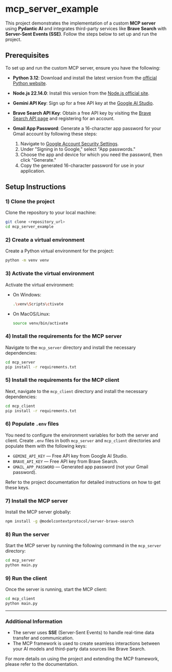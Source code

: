 
# mcp_server_example

This project demonstrates the implementation of a custom **MCP server** using **Pydantic AI** and integrates third-party services like **Brave Search** with **Server-Sent Events (SSE)**. Follow the steps below to set up and run the project.


## Prerequisites

To set up and run the custom MCP server, ensure you have the following:

- **Python 3.12**: Download and install the latest version from the [official Python website](https://www.python.org/downloads/).
  
- **Node.js 22.14.0**: Install this version from the [Node.js official site](https://nodejs.org/en/download/releases/).

- **Gemini API Key**: Sign up for a free API key at the [Google AI Studio](https://aistudio.google.com/app/apikey).

- **Brave Search API Key**: Obtain a free API key by visiting the [Brave Search API page](https://brave.com/search/api/) and registering for an account.

- **Gmail App Password**: Generate a 16-character app password for your Gmail account by following these steps:
  
  1. Navigate to [Google Account Security Settings](https://myaccount.google.com/apppasswords).
  2. Under "Signing in to Google," select "App passwords."
  3. Choose the app and device for which you need the password, then click "Generate."
  4. Copy the generated 16-character password for use in your application.

## Setup Instructions

### 1) Clone the project

Clone the repository to your local machine:

```bash
git clone <repository_url>
cd mcp_server_example
```

### 2) Create a virtual environment

Create a Python virtual environment for the project:

```bash
python -m venv venv
```

### 3) Activate the virtual environment

Activate the virtual environment:

- On Windows:
  ```bash
  .\venv\Scripts\ctivate
  ```

- On MacOS/Linux:
  ```bash
  source venv/bin/activate
  ```

### 4) Install the requirements for the MCP server

Navigate to the `mcp_server` directory and install the necessary dependencies:

```bash
cd mcp_server
pip install -r requirements.txt
```

### 5) Install the requirements for the MCP client

Next, navigate to the `mcp_client` directory and install the necessary dependencies:

```bash
cd mcp_client
pip install -r requirements.txt
```

### 6) Populate `.env` files

You need to configure the environment variables for both the server and client. Create `.env` files in both `mcp_server` and `mcp_client` directories and populate them with the following keys:

- `GEMINI_API_KEY` — Free API key from Google AI Studio.
- `BRAVE_API_KEY` — Free API key from Brave Search.
- `GMAIL_APP_PASSWORD` — Generated app password (not your Gmail password).

Refer to the project documentation for detailed instructions on how to get these keys.

### 7) Install the MCP server

Install the MCP server globally:

```bash
npm install -g @modelcontextprotocol/server-brave-search
```

### 8) Run the server

Start the MCP server by running the following command in the `mcp_server` directory:

```bash
cd mcp_server
python main.py
```

### 9) Run the client

Once the server is running, start the MCP client:

```bash
cd mcp_client
python main.py
```

---

### Additional Information

- The server uses **SSE** (Server-Sent Events) to handle real-time data transfer and communication.
- The MCP framework is used to create seamless interactions between your AI models and third-party data sources like Brave Search.

For more details on using the project and extending the MCP framework, please refer to the documentation.

